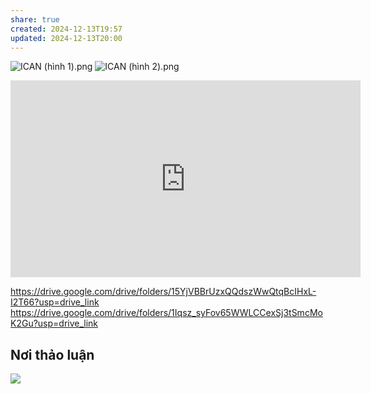 ```yaml
---
share: true
created: 2024-12-13T19:57
updated: 2024-12-13T20:00
---
```

![ICAN (hình 1).png](../../assets/attachments/ICAN%20(h%C3%ACnh%201).png)
![ICAN (hình 2).png](../../assets/attachments/ICAN%20(h%C3%ACnh%202).png)

<iframe width="560" height="315" src="https://www.youtube.com/embed/watch?v=wU9btG-zcAo" title="YouTube video player" frameborder="0" allow="accelerometer; autoplay; clipboard-write; encrypted-media; gyroscope; picture-in-picture; web-share" referrerpolicy="strict-origin-when-cross-origin" allowfullscreen></iframe>

https://drive.google.com/drive/folders/15YjVBBrUzxQQdszWwQtqBcIHxL-I2T66?usp=drive_link
https://drive.google.com/drive/folders/1Iqsz_syFov65WWLCCexSj3tSmcMoK2Gu?usp=drive_link

## Nơi thảo luận
![](https://i.imgur.com/IQ3jN7M.png)